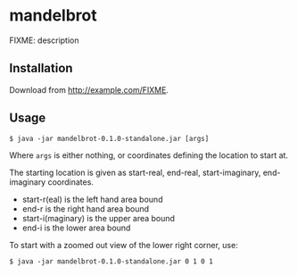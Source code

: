 # mandelbrot

FIXME: description

## Installation

Download from http://example.com/FIXME.

## Usage

    $ java -jar mandelbrot-0.1.0-standalone.jar [args]

Where `args` is either nothing, or coordinates defining the location to start at.

The starting location is given as start-real, end-real, start-imaginary, end-imaginary coordinates.
 - start-r(eal) is the left hand area bound
 - end-r is the right hand area bound
 - start-i(maginary) is the upper area bound
 - end-i is the lower area bound

 To start with a zoomed out view of the lower right corner, use:

    $ java -jar mandelbrot-0.1.0-standalone.jar 0 1 0 1